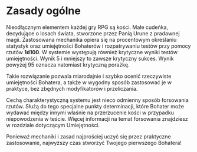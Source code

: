 # Zasady ogólne

Nieodłącznym elementem każdej gry RPG są kości. Małe cudeńka, decydujące o losach świata, stworzone przez Panią Urune z pradawnej magii. Zastosowana mechanika opiera się na procentowym określaniu statystyk oraz umiejętności Bohaterów i rozpatrywaniu testów przy pomocy rzutów  **1d100**. W systemie występują również krytyczne wyniki testów umiejętności. Wynik 5 i mniejszy to zawsze krytyczny sukces. Wynik powyżej 95 oznacza natomiast krytyczną porażkę.

Takie rozwiązanie pozwala miarodajnie i szybko ocenić rzeczywiste umiejętności Bohatera, a także w wygodny sposób zastosować je w praktyce, bez zbędnych modyfikatorów i przeliczania.
 
Cechą charakterystyczną systemu jest nieco odmienny sposób forsowania rzutów. Służą do tego specjalne punkty determinacji, które Bohater może wydawać między innymi właśnie na przerzucenie kości w przypadku niepowodzenia w teście. Więcej informacji na temat forsowania znajdziesz w rozdziale dotyczącym Umiejętności. 

Ponieważ mechaniki i zasad najprościej uczyć się przez praktyczne zastosowanie, najwyższy czas stworzyć Twojego pierwszego Bohatera!